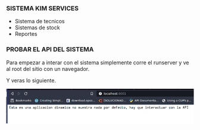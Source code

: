 ### SISTEMA KIM SERVICES
* Sistema de tecnicos
* Sistemas de stock
* Reportes

### PROBAR EL API DEL SISTEMA

Para empezar a interar con el sistema simplemente corre el runserver y ve al root del sitio con un navegador.

Y veras lo siguiente.

 ![First page of the system](/img/fpage.png)
